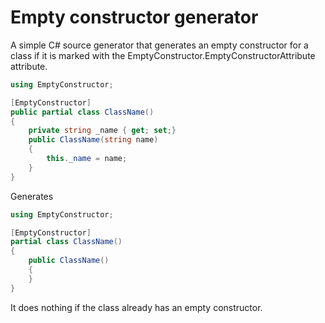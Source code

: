 # Empty constructor generator

A simple C# source generator that generates an empty constructor for a class if it is marked with the EmptyConstructor.EmptyConstructorAttribute attribute.

```csharp
using EmptyConstructor;

[EmptyConstructor]
public partial class ClassName()
{
    private string _name { get; set;}
    public ClassName(string name)
    {
        this._name = name;
    }
}
```

Generates

```csharp
using EmptyConstructor;

[EmptyConstructor]
partial class ClassName()
{
    public ClassName()
    {
    }
}
```

It does nothing if the class already has an empty constructor.

